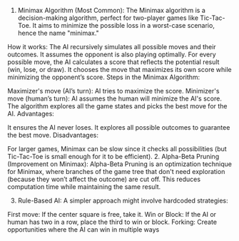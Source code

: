   1. Minimax Algorithm (Most Common):
The Minimax algorithm is a decision-making algorithm, perfect for two-player games like Tic-Tac-Toe. It aims to minimize the possible loss in a worst-case scenario, hence the name "minimax."

How it works:
The AI recursively simulates all possible moves and their outcomes.
It assumes the opponent is also playing optimally.
For every possible move, the AI calculates a score that reflects the potential result (win, lose, or draw).
It chooses the move that maximizes its own score while minimizing the opponent’s score.
Steps in the Minimax Algorithm:

Maximizer's move (AI’s turn): AI tries to maximize the score.
Minimizer's move (human’s turn): AI assumes the human will minimize the AI's score.
The algorithm explores all the game states and picks the best move for the AI.
Advantages:

It ensures the AI never loses.
It explores all possible outcomes to guarantee the best move.
Disadvantages:

For larger games, Minimax can be slow since it checks all possibilities (but Tic-Tac-Toe is small enough for it to be efficient).
2. Alpha-Beta Pruning (Improvement on Minimax):
Alpha-Beta Pruning is an optimization technique for Minimax, where branches of the game tree that don't need exploration (because they won’t affect the outcome) are cut off. This reduces computation time while maintaining the same result.

3. Rule-Based AI:
A simpler approach might involve hardcoded strategies:

First move: If the center square is free, take it.
Win or Block: If the AI or human has two in a row, place the third to win or block.
Forking: Create opportunities where the AI can win in multiple ways
